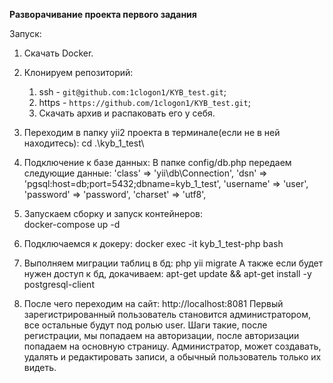 **Разворачивание проекта первого задания**

Запуск:
1. Скачать Docker.

2. Клонируем репозиторий:
	1) ssh - `git@github.com:1clogon1/KYB_test.git`;
	2) https - `https://github.com/1clogon1/KYB_test.git`;
	3) Скачать архив и распаковать его у себя.

3. Переходим в папку yii2 проекта в терминале(если не в ней находитесь): 
	cd .\kyb_1_test\

4. Подключение к базе данных:
  В папке config/db.php передаем следующие данные:
    'class' => 'yii\db\Connection',
    'dsn' => 'pgsql:host=db;port=5432;dbname=kyb_1_test',
    'username' => 'user',
    'password' => 'password',
    'charset' => 'utf8',

5. Запускаем сборку и запуск контейнеров:          
  docker-compose up -d

6. Подключаемся к докеру:
  docker exec -it kyb_1_test-php bash

7. Выполняем миграции таблиц в бд:
  php yii migrate
А также если будет нужен доступ к бд, докачиваем:
apt-get update && apt-get install -y postgresql-client

8. После чего переходим на сайт:
   http://localhost:8081
Первый зарегистрированный пользователь становится администратором, все остальные будут под ролью user.
Шаги такие, после регистрации, мы попадаем на авторизации, после авторизации попадаем на основную страницу.
Администратор, может создавать, удалять и редактировать записи, а обычный пользователь только их видеть.
